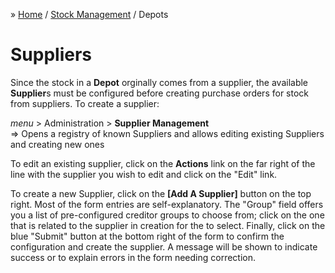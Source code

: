 &raquo; [Home](../index.md) / [Stock Management](./index.md) / Depots

# Suppliers

Since the stock in a **Depot** orginally comes from a supplier, the available **Supplier**s must be configured before creating purchase orders for stock from suppliers.  To create a supplier:

<div class="bs-callout bs-callout-success">
  <p>
  <i>menu</i> > Administration > <strong>Supplier Management</strong> <br>
   &rArr; Opens a registry of known Suppliers and allows editing existing Suppliers and creating new ones
  </p>
</div>

To edit an existing supplier, click on the **Actions** link on the far right of the line with the supplier you wish to edit and click on the "Edit" link.

To create a new Supplier, click on the **[Add A Supplier]** button on the top right.  Most of the form entries are self-explanatory.  The "Group" field offers you a list of pre-configured creditor groups to choose from; click on the one that is related to the supplier in creation for the to select.   Finally, click on the blue "Submit" button at the bottom right of the form to confirm the configuration and create the supplier.   A message will be shown to indicate success or to explain errors in the form needing correction. 

